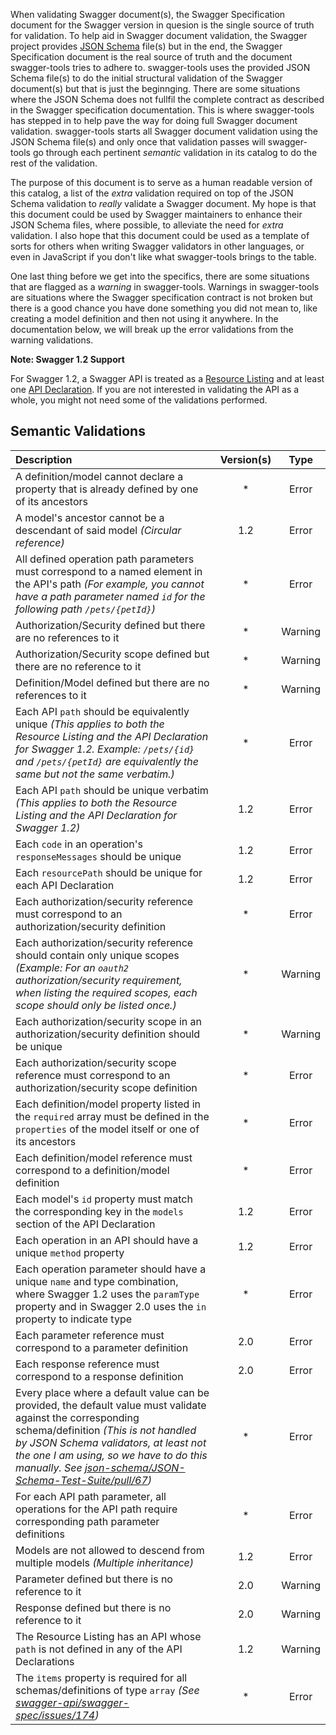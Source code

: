 When validating Swagger document(s), the Swagger Specification document for the Swagger version in quesion is the
single source of truth for validation.  To help aid in Swagger document validation, the Swagger project provides
[JSON Schema][json-schema] file(s) but in the end, the Swagger Specification document is the real source of truth and
the document swagger-tools tries to adhere to.  swagger-tools uses the provided JSON Schema file(s) to do the initial
structural validation of the Swagger document(s) but that is just the beginnging.  There are some situations where the
JSON Schema does not fullfil the complete contract as described in the Swagger specification documentation.  This is
where swagger-tools has stepped in to help pave the way for doing full Swagger document validation.  swagger-tools
starts all Swagger document validation using the JSON Schema file(s) and only once that validation passes will
swagger-tools go through each pertinent _semantic_ validation in its catalog to do the rest of the validation.

The purpose of this document is to serve as a human readable version of this catalog, a list of the _extra_ validation
required on top of the JSON Schema validation to _really_ validate a Swagger document.  My hope is that this document
could be used by Swagger maintainers to enhance their JSON Schema files, where possible, to alleviate the need for
_extra_ validation.  I also hope that this document could be used as a template of sorts for others when writing Swagger
validators in other languages, or even in JavaScript if you don't like what swagger-tools brings to the table.

One last thing before we get into the specifics, there are some situations that are flagged as a _warning_ in
swagger-tools.  Warnings in swagger-tools are situations where the Swagger specification contract is not broken but
there is a good chance you have done something you did not mean to, like creating a model definition and then not
using it anywhere.  In the documentation below, we will break up the error validations from the warning validations.

**Note: Swagger 1.2 Support**

For Swagger 1.2, a Swagger API is treated as a [Resource Listing][resource-listing] and at least one
[API Declaration][api-declaration].  If you are not interested in validating the API as a whole, you might not need
some of the validations performed.

## Semantic Validations

| Description | Version(s) | Type |
| :---------- |:----------:| :---:|
| A definition/model cannot declare a property that is already defined by one of its ancestors | * | Error |
| A model's ancestor cannot be a descendant of said model _(Circular reference)_ | 1.2 | Error |
| All defined operation path parameters must correspond to a named element in the API's path _(For example, you cannot have a path parameter named `id` for the following path `/pets/{petId}`)_ | * | Error |
| Authorization/Security defined but there are no references to it | * | Warning |
| Authorization/Security scope defined but there are no reference to it | * | Warning |
| Definition/Model defined but there are no references to it | * | Warning |
| Each API `path` should be equivalently unique _(This applies to both the Resource Listing and the API Declaration for Swagger 1.2.  Example: `/pets/{id}` and `/pets/{petId}` are equivalently the same but not the same verbatim.)_ | * | Error |
| Each API `path` should be unique verbatim _(This applies to both the Resource Listing and the API Declaration for Swagger 1.2)_ | 1.2 | Error |
| Each `code` in an operation's `responseMessages` should be unique | 1.2 | Error |
| Each `resourcePath` should be unique for each API Declaration | 1.2 | Error |
| Each authorization/security reference must correspond to an authorization/security definition | * | Error |
| Each authorization/security reference should contain only unique scopes _(Example: For an `oauth2` authorization/security requirement, when listing the required scopes, each scope should only be listed once.)_ | * | Warning |
| Each authorization/security scope in an authorization/security definition should be unique | * | Warning |
| Each authorization/security scope reference must correspond to an authorization/security scope definition | * | Error |
| Each definition/model property listed in the `required` array must be defined in the `properties` of the model itself or one of its ancestors | * | Error |
| Each definition/model reference must correspond to a definition/model definition | * | Error |
| Each model's `id` property must match the corresponding key in the `models` section of the API Declaration | 1.2 | Error |
| Each operation in an API should have a unique `method` property | 1.2 | Error |
| Each operation parameter should have a unique `name` and type combination, where Swagger 1.2 uses the `paramType` property and in Swagger 2.0 uses the `in` property to indicate type | * | Error |
| Each parameter reference must correspond to a parameter definition | 2.0 | Error |
| Each response reference must correspond to a response definition | 2.0 | Error |
| Every place where a default value can be provided, the default value must validate against the corresponding schema/definition _(This is not handled by JSON Schema validators, at least not the one I am using, so we have to do this manually.  See [json-schema/JSON-Schema-Test-Suite/pull/67](https://github.com/json-schema/JSON-Schema-Test-Suite/pull/67))_ | * | Error |
| For each API path parameter, all operations for the API path require corresponding path parameter definitions | * | Error |
| Models are not allowed to descend from multiple models _(Multiple inheritance)_ | 1.2 | Error |
| Parameter defined but there is no reference to it | 2.0 | Warning |
| Response defined but there is no reference to it | 2.0 | Warning |
| The Resource Listing has an API whose `path` is not defined in any of the API Declarations | 1.2 | Warning |
| The `items` property is required for all schemas/definitions of type `array` _(See [swagger-api/swagger-spec/issues/174](https://github.com/swagger-api/swagger-spec/issues/174))_ | * | Error |

[api-declaration]: https://github.com/swagger-api/swagger-spec/blob/master/versions/1.2.md#52-api-declaration
[json-schema]: http://json-schema.org/
[resource-listing]: https://github.com/swagger-api/swagger-spec/blob/master/versions/1.2.md#51-resource-listing
